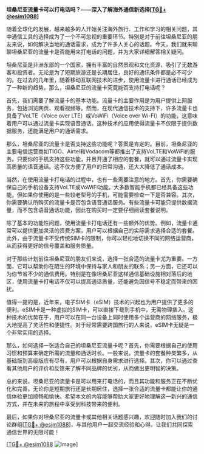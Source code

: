 **坦桑尼亚流量卡可以打电话吗？——深入了解海外通信新选择[[TG💪+ @esim1088](https://t.me/s/esim1088)]**

随着全球化的发展，越来越多的人开始关注海外旅行、工作和学习的相关问题，其中通信工具的选择成为了一个不可忽视的重要环节。特别是对于前往坦桑尼亚的朋友来说，如何解决当地的通话需求，成为了许多人关心的话题。今天，我们就来聊聊坦桑尼亚的流量卡是否能用来打电话的问题，并为大家详细解答相关疑问。

坦桑尼亚是非洲东部的一个国家，拥有丰富的自然景观和文化资源，吸引了无数游客和投资者。无论是为了短期旅游还是长期居住，良好的通讯条件都是必不可少的。在过去的几年里，随着移动互联网技术的进步，使用流量卡进行通话已经成为了一种新的趋势。那么，坦桑尼亚的流量卡究竟能否支持打电话呢？

首先，我们需要了解流量卡的基本功能。流量卡的主要作用是为用户提供上网服务，包括浏览网页、观看视频等。然而，在现代通信技术的支持下，许多流量卡也具备了VoLTE（Voice over LTE）或VoWiFi（Voice over Wi-Fi）的功能，这意味着用户可以通过流量卡实现语音通话。这种技术的应用使得流量卡不仅限于提供数据服务，还能满足用户的通话需求。

那么，坦桑尼亚的流量卡是否支持这些功能呢？答案是肯定的。目前，坦桑尼亚的主要电信运营商如TIGO、Airtel和Vodacom等都推出了支持VoLTE和VoWiFi的服务。只要你的手机支持这些功能，并且开通了相应的套餐，就可以通过流量卡实现高质量的语音通话。这不仅方便了用户的日常沟通，还大大降低了通话成本。

当然，在使用流量卡打电话的过程中，也有一些需要注意的地方。首先，你需要确保自己的手机设备支持VoLTE或VoWiFi功能。大多数智能手机都已经具备这些功能，但如果你使用的是一些较老型号的手机，可能需要检查一下是否兼容。其次，你需要确认所购买的流量卡是否包含语音通话服务。有些流量卡可能只提供数据流量，而不包含语音通话功能，因此在购买时一定要仔细阅读套餐说明。

除了基本的功能性问题，使用流量卡打电话还有一些额外的优势。例如，流量卡通常可以提供更加灵活的资费方案，用户可以根据自己的实际需求选择合适的套餐。此外，由于流量卡不受传统SIM卡的限制，你可以轻松地切换不同的网络运营商，从而获得更好的信号覆盖和服务质量。

对于那些计划前往坦桑尼亚的朋友们来说，选择一张合适的流量卡尤为重要。一方面，它可以帮助你在陌生的环境中保持与家人和朋友的联系；另一方面，它还可以为你节省不少的通信费用。特别是在像坦桑尼亚这样通信基础设施相对落后的地区，使用流量卡打电话不仅可以提高通话质量，还能避免因信号不稳定而带来的困扰。

值得一提的是，近年来，电子SIM卡（eSIM）技术的兴起也为用户提供了更多的便利。eSIM卡是一种虚拟的SIM卡，可以直接下载到手机中，无需物理插入。这种技术的优势在于，用户可以在同一台设备上同时使用多个运营商的网络服务，极大地提高了灵活性和便捷性。对于经常需要跨国旅行的人来说，eSIM卡无疑是一个非常实用的选择。

那么，如何选择一张适合自己的坦桑尼亚流量卡呢？首先，你需要根据自己的使用习惯和预算来确定所需的流量和通话时长。一般来说，流量卡的套餐种类繁多，从基础版到高级版应有尽有，用户可以根据自身需求进行选择。其次，你可以通过查看其他用户的评价和反馈来了解不同品牌的优劣，从而做出更明智的决策。

总的来说，坦桑尼亚的流量卡是可以用来打电话的，而且其功能和服务正在不断优化和完善。无论你是短期旅行还是长期居住，选择一张合适的流量卡都能让你的通信体验更加顺畅和愉快。希望本文的内容能够帮助大家更好地理解这一新兴的通信方式，并在未来的旅程中享受到科技带来的便利。

最后，如果你对坦桑尼亚的流量卡或其他相关话题感兴趣，欢迎随时加入我们的讨论群组[[TG💪+ @esim1088](https://t.me/s/esim1088)]，与其他用户一起交流经验和心得。让我们共同探索通信世界的无限可能！

[[TG💪+ @esim1088](https://t.me/s/esim1088) ![Image](https://i.postimg.cc/4NQfJmqS/Snipaste-2025-05-13-00-14-12.png)]